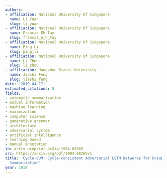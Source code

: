 ```yaml
---
authors:
- affiliation: National University Of Singapore
  name: Li Yuan
  slug: li_yuan
- affiliation: National University Of Singapore
  name: Francis Eh Tay
  slug: francis_e_h_tay
- affiliation: National University Of Singapore
  name: Ping Li
  slug: ping_li
- affiliation: National University Of Singapore
  name: Li Zhou
  slug: li_zhou
- affiliation: Hangzhou Dianzi University
  name: Jiashi Feng
  slug: jiashi_feng
date: '2019-04-17'
estimated_citations: 5
fields:
- automatic summarization
- mutual information
- machine learning
- maximization
- computer science
- generative grammar
- architecture
- adversarial system
- artificial intelligence
- learning based
- manual annotation
in: arXiv preprint arXiv:1904.08265
src: https://arxiv.org/pdf/1904.08265v1
title: 'Cycle-SUM: Cycle-consistent Adversarial LSTM Networks for Unsupervised Video
  Summarization'
year: 2019
---
```

